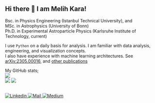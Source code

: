 ## Hi there 👋 I am Melih Kara!

Bsc. in Physics Engineering (Istanbul Technical University), and <br>
MSc. in Astrophysics (University of Bonn) <br>
Ph.D. in Experimental Astroparticle Physics (Karlsruhe Institute of Technology, current) <br>

I use `Python` on a daily basis for analysis. I am familiar with data analysis, engineering, and visualization concepts. <br>
I also have experience with machine learning architectures. See [arXiv:2305.00016](https://arxiv.org/abs/2305.00016), and [other publications](https://arxiv.org/search/astro-ph?searchtype=author&query=Kara%2C+M) <br>

My GitHub stats;<br>
![](http://github-profile-summary-cards.vercel.app/api/cards/profile-details?username=KaraMelih&theme=cobalt2) <br>
![](http://github-profile-summary-cards.vercel.app/api/cards/stats?username=KaraMelih&theme=cobalt2) ![](http://github-profile-summary-cards.vercel.app/api/cards/productive-time?username=KaraMelih&theme=cobalt2&utcOffset=8)
<!--
<div align="center">
       
  <img align="center" src="https://github-readme-stats-anuraghazra1.vercel.app/api?username=KaraMelih&show_icons=true" />
  <img align="center" src="https://github-readme-streak-stats.herokuapp.com/?user=KaraMelih&" alt="soumyajit" />
</div>
![My stats](https://github-readme-stats.vercel.app/api?username=KaraMelih&count_private=true&show_icons=true&theme=chartreuse-dark)
-->

<a href="https://github.com/KaraMelih">
</a>
<br/>
<a href="https://www.linkedin.com/in/karamelih/">
    <img src="https://img.shields.io/badge/LinkedIn-0077B5?style=for-the-badge&logo=linkedin&logoColor=white" alt="Linkedin">
</a>
<a href="mailto:kara@kit.edu">
    <img src="https://img.shields.io/badge/Gmail-D14836?style=for-the-badge&logo=gmail&logoColor=white" alt="Mail">
</a>
<a href="https://medium.com/@karamel.itu">
    <img src="https://img.shields.io/badge/Medium-12100E?style=for-the-badge&logo=medium&logoColor=white`" alt="Medium">
</a>

<!--
Contact me via mail : 📫 karamel.itu@gmail.com and/or 📫 karamelih.science@gmail.com and/or 📫 kara@kit.edu
-->
